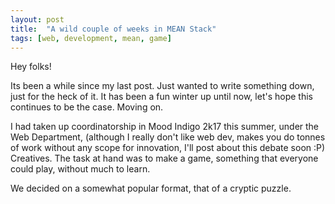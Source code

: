 ```yaml
---
layout: post
title:  "A wild couple of weeks in MEAN Stack"
tags: [web, development, mean, game]
---
```


Hey folks!

Its been a while since my last post. Just wanted to write something down, just for the heck of it. It has been a fun winter up until now, let's hope this continues to be the case. Moving on.

I had taken up coordinatorship in Mood Indigo 2k17 this summer, under the Web Department, (although I really don't like web dev, makes you do tonnes of work without any scope for innovation, I'll post about this debate soon :P) Creatives. The task at hand was to make a game, something that everyone could play, without much to learn.

We decided on a somewhat popular format, that of a cryptic puzzle.
